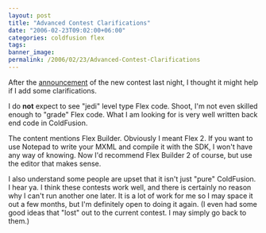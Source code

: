 ```yaml
---
layout: post
title: "Advanced Contest Clarifications"
date: "2006-02-23T09:02:00+06:00"
categories: coldfusion flex 
tags: 
banner_image: 
permalink: /2006/02/23/Advanced-Contest-Clarifications
---
```


After the <a href="http://ray.camdenfamily.com/index.cfm/2006/2/22/Advanced-Contest-Announced">announcement</a> of the new contest last night, I thought it might help if I add some clarifications.

I do <b>not</b> expect to see "jedi" level type Flex code. Shoot, I'm not even skilled enough to "grade" Flex code. What I am looking for is very well written back end code in ColdFusion. 

The content mentions Flex Builder. Obviously I meant Flex 2. If you want to use Notepad to write your MXML and compile it with the SDK, I won't have any way of knowing. Now I'd recommend Flex Builder 2 of course, but use the editor that makes sense.

I also understand some people are upset that it isn't just "pure" ColdFusion. I hear ya. I think these contests work well, and there is certainly no reason why I can't run another one later. It is a lot of work for me so I may space it out a few months, but I'm definitely open to doing it again. (I even had some good ideas that "lost" out to the current contest. I may simply go back to them.)